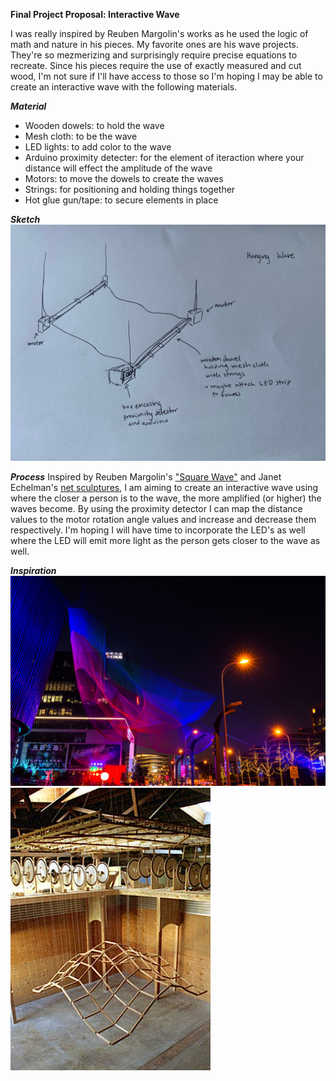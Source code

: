 **Final Project Proposal: Interactive Wave** 

I was really inspired by Reuben Margolin's works as he used the logic of math and nature in his pieces. My favorite ones are his wave projects. They're so mezmerizing and surprisingly require precise equations to recreate. 
Since his pieces require the use of exactly measured and cut wood, I'm not sure if I'll have access to those so I'm hoping I may be able to create an interactive wave with the following materials. 

***Material***
- Wooden dowels: to hold the wave
- Mesh cloth: to be the wave
- LED lights: to add color to the wave
- Arduino proximity detecter: for the element of iteraction where your distance will effect the amplitude of the wave
- Motors: to move the dowels to create the waves 
- Strings: for positioning and holding things together 
- Hot glue gun/tape: to secure elements in place

***Sketch***
![](sketch.jpeg)

***Process*** 
Inspired by Reuben Margolin's ["Square Wave"](https://www.reubenmargolin.com/waves/square-wave/) and Janet Echelman's [net sculptures](https://www.echelman.com/), I am aiming to create an interactive wave using where the closer a person is to the wave, the more amplified (or higher) the waves become. By using the proximity detector I can map the distance values to the motor rotation angle values and increase and decrease them respectively. I'm hoping I will have time to incorporate the LED's as well where the LED will emit more light as the person gets closer to the wave as well. 

***Inspiration***
![](echelman.jpg)
![](margolin.jpg)



